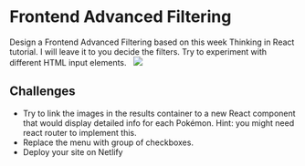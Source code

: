 # Frontend Advanced Filtering
Design a Frontend Advanced Filtering based on this week Thinking in React tutorial.
I will leave it to you decide the filters. Try to experiment with different HTML input elements.  
![](https://cdn.discordapp.com/attachments/1017862173881544775/1042914827775004682/image.png)

## Challenges
- Try to link the images in the results container to a new React component that would display detailed info for each Pokémon. Hint: you might need react router to implement this.
- Replace the menu with group of checkboxes. 
- Deploy your site on Netlify
